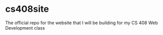 # cs408site
The official repo for the website that I will be building for my CS 408 Web Development class
